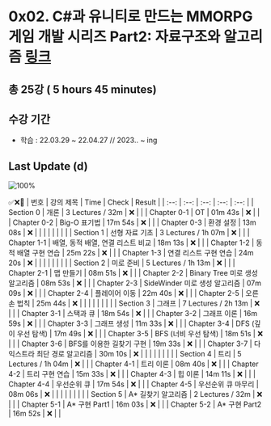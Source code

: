 # 0x02. C#과 유니티로 만드는 MMORPG 게임 개발 시리즈 Part2: 자료구조와 알고리즘 [링크](https://www.inflearn.com/course/%EC%9C%A0%EB%8B%88%ED%8B%B0-mmorpg-%EA%B0%9C%EB%B0%9C-part2)

## 총 25강 ( 5 hours 45 minutes)

## 수강 기간 
- 학습          :  22.03.29 ~ 22.04.27 // 2023.. ~ ing

## Last Update (d)    

![100%](https://progress-bar.dev/0/?scale=25&title=progress&width=500&color=babaca&suffix=/25)

✅❌:hammer:
| 번호 | 강의 제목 | Time | Check | Result |
| :--: | :--: | :--: | :--: | :--: |
| Section 0 | 개론 | 3 Lectures / 32m | ❌ |  |
| Chapter 0-1 | OT | 01m 43s | ❌ | |
| Chapter 0-2 | Big-O 표기법 | 17m 54s | ❌ | |
| Chapter 0-3 | 환경 설정 | 13m 08s | ❌ | | 
| | | | | |
| Section 1 | 선형 자료 기초 | 3 Lectures / 1h 07m | ❌ | |
| Chapter 1-1 | 배열, 동적 배열, 연결 리스트 비교 | 18m 13s | ❌ | | 
| Chapter 1-2 | 동적 배열 구현 연습 | 25m 22s | ❌ | |
| Chapter 1-3 | 연결 리스트 구현 연습 | 24m 20s | ❌ | | 
| | | | | |
| Section 2 | 미로 준비 | 5 Lectures / 1h 13m | ❌ | |
| Chapter 2-1 | 맵 만들기 | 08m 51s | ❌ | | 
| Chapter 2-2 | Binary Tree 미로 생성 알고리즘 | 08m 53s | ❌ | |
| Chapter 2-3 | SideWinder 미로 생성 알고리즘 | 07m 09s | ❌ | | 
| Chapter 2-4 | 플레이어 이동 | 22m 40s | ❌ | | 
| Chapter 2-5 | 오른손 법칙 | 25m 44s | ❌ | | 
| | | | | |
| Section 3 | 그래프 | 7 Lectures / 2h 13m | ❌ | |
| Chapter 3-1 | 스택과 큐 | 18m 54s | ❌ | | 
| Chapter 3-2 | 그래프 이론 | 16m 59s | ❌ | |
| Chapter 3-3 | 그래프 생성 | 11m 33s | ❌ | | 
| Chapter 3-4 | DFS (깊이 우선 탐색) | 17m 49s | ❌ | | 
| Chapter 3-5 | BFS (너비 우선 탐색) | 18m 51s | ❌ | | 
| Chapter 3-6 | BFS를 이용한 길찾기 구현 | 19m 33s | ❌ | | 
| Chapter 3-7 | 다익스트라 최단 경로 알고리즘 | 30m 10s | ❌ | |
| | | | | |
| Section 4 | 트리 | 5 Lectures / 1h 04m | ❌ | | 
| Chapter 4-1 | 트리 이론 | 08m 40s | ❌ | | 
| Chapter 4-2 | 트리 구현 연습 | 15m 33s | ❌ | | 
| Chapter 4-3 | 힙 이론 | 14m 11s | ❌ | | 
| Chapter 4-4 | 우선순위 큐 | 17m 54s | ❌ | | 
| Chapter 4-5 | 우선순위 큐 마무리 | 08m 06s | ❌ | | 
| | | | | |
| Section 5 | A* 길찾기 알고리즘 | 2 Lectures / 32m | ❌ | | 
| Chapter 5-1 | A* 구현 Part1 | 16m 03s | ❌ | | 
| Chapter 5-2 | A* 구현 Part2 | 16m 52s | ❌ | | 
